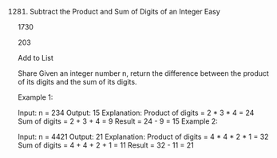 1281. Subtract the Product and Sum of Digits of an Integer
Easy

1730

203

Add to List

Share
Given an integer number n, return the difference between the product of its digits and the sum of its digits.


Example 1:

Input: n = 234
Output: 15
Explanation:
Product of digits = 2 * 3 * 4 = 24
Sum of digits = 2 + 3 + 4 = 9
Result = 24 - 9 = 15
Example 2:

Input: n = 4421
Output: 21
Explanation:
Product of digits = 4 * 4 * 2 * 1 = 32
Sum of digits = 4 + 4 + 2 + 1 = 11
Result = 32 - 11 = 21
